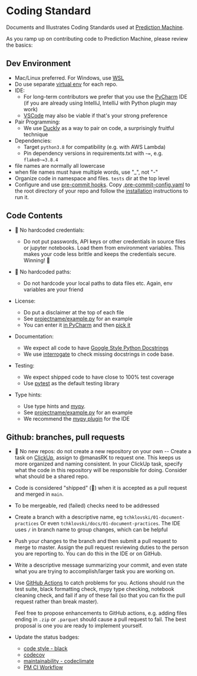 # Coding Standard

Documents and Illustrates Coding Standards used at [Prediction Machine](https://predmachine.com).

As you ramp up on contributing code to Prediction Machine,
please review the basics:

## Dev Environment

* Mac/Linux preferred. For Windows, use [WSL](https://docs.microsoft.com/en-us/windows/wsl/install-win10)
* Do use separate [virtual env](https://docs.python.org/3/library/venv.html) for each repo.
* IDE:
  * For long-term contributors we prefer that you use the
  [PyCharm](https://www.jetbrains.com/pycharm/) IDE (if you are already
  using IntelliJ, IntelliJ with Python plugin may work)
  * [VSCode](https://code.visualstudio.com/) may also be viable if that's your strong preference
* Pair Programming:
  * We use [Duckly](https://duckly.com/tools/pycharm) as a way to pair on code,
    a surprisingly fruitful technique
* Dependencies:
  * Target `python3.8` for compatibility (e.g. with AWS Lambda)
  * Pin dependency versions in requirements.txt with `~=`, e.g. `flake8~=3.8.4`
* file names are normally all lowercase
* when file names must have multiple words, use "_", not "-"
* Organize code in namespace and files. `tests` dir at the top level
* Configure and use [pre-commit hooks](https://pre-commit.com/#plugins). Copy [.pre-commit-config.yaml](.pre-commit-config.yaml) to the root directory of your repo and follow the [installation](https://pre-commit.com/#installation) instructions to run it.

## Code Contents

* 🛑 No hardcoded credentials:
  * Do not put passwords, API keys or other credentials in source files or
  jupyter notebooks. Load them from environment variables. This makes your code
  less brittle and keeps the credentials secure. Winning! 🙌
* 🛑 No hardcoded paths:
  * Do not hardcode your local paths to data files etc. Again, env variables
  are your friend
* License:
  * Do put a disclaimer at the top of each file
  * See [projectname/example.py](https://github.com/predictionmachine/pm-coding-template/blob/main/projectname/example.py) for an example
  * You can enter it [in PyCharm](http://prntscr.com/1011gyr) and then [pick it](http://prntscr.com/1011fz5)

* Documentation:
  * We expect all code to have [Google Style Python Docstrings](https://sphinxcontrib-napoleon.readthedocs.io/en/latest/example_google.html#example-google)
  * We use [interrogate](https://interrogate.readthedocs.io/en/latest/) to check missing docstrings in code base.
* Testing:
  * We expect shipped code to have close to 100% test coverage
  * Use [pytest](https://docs.pytest.org/en/stable/) as the default testing library
* Type hints:
  * Use type hints and [mypy](https://mypy.readthedocs.io/en/stable/).
  * See [projectname/example.py](projectname/example.py) for an example
  * We recommend the [mypy plugin](https://plugins.jetbrains.com/plugin/11086-mypy) for the IDE

## Github: branches, pull requests

* 🛑 No new repos: do not create a new repository on your own -- Create a task on [ClickUp](https://app.clickup.com/login), assign to @manasRK to request one.
  This keeps us more organized and naming consistent. In your ClickUp task, specify what the code
  in this repository will be responsible for doing. Consider what should be a shared repo.
* Code is considered "shipped" (🎉) when it is accepted as a pull request and merged in `main`.
* To be mergeable, red (failed) checks need to be addressed
* Create a branch with a descriptive name, eg `tchklovski/01-document-practices`
  Or even `tchklovski/docs/01-document-practices`. The IDE uses `/` in branch
  name to group changes, which can be helpful
* Push your changes to the branch and then submit a pull request to merge to
  master. Assign the pull request reviewing duties to the person you are
  reporting to. You can do this in the IDE or on GitHub.
* Write a descriptive message summarizing your commit, and even state what
  you are trying to accomplish/larger task you are working on.
* Use [GitHub Actions](https://docs.github.com/en/actions) to catch problems for
  you. Actions should run the test suite, black formatting check, mypy type
  checking, notebook cleaning check, and fail if any of these fail (so that you
  can fix the pull request rather than break master).

  Feel free to propose enhancements to GitHub actions, e.g. adding files ending
  in `.zip` or `.parquet` should cause a pull request to fail. The best
  proposal is one you are ready to implement yourself.
* Update the status badges:
  <!-- see https://github.com/psf/black#show-your-style -->
  * [code style - black](https://github.com/psf/black)
  <!-- see https://app.codecov.io/gh/predictionmachine/event-tools/settings/badge -->
  * [codecov](https://about.codecov.io/product/feature/badges/)
  <!-- see https://codeclimate.com/repos/602750680b442f4c8d007eb0/badges-->
  * [maintainability - codeclimate](https://codeclimate.com/github/codeclimate/codeclimate/badges)
  <!-- see https://docs.github.com/en/actions/managing-workflow-runs/adding-a-workflow-status-badge -->
  * [PM CI Workflow](https://github.com/predictionmachine/pm-coding-template/actions/workflows/pm-gh-actions.yml)
